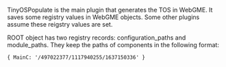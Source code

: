 TinyOSPopulate is the main plugin that generates the TOS in WebGME. It saves some registry values in WebGME objects. Some other plugins assume these reigstry values are set.

ROOT object has two registry records: configuration_paths and module_paths. They keep the paths of components in the following format:
```
{ MainC: '/497022377/1117940255/1637150336' }
```
